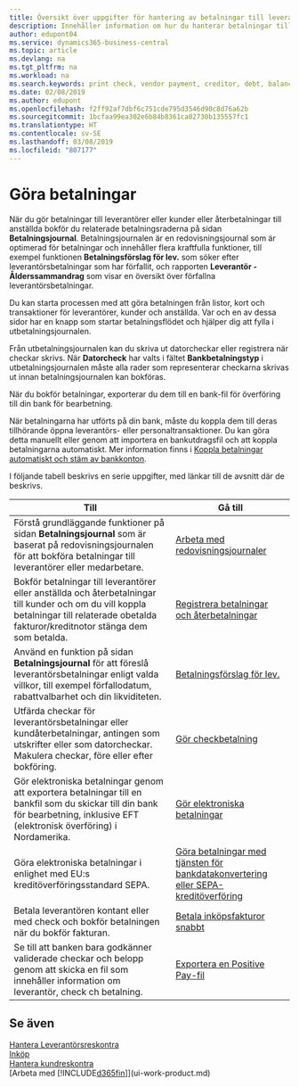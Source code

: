 ```yaml
---
title: Översikt över uppgifter för hantering av betalningar till leverantörer | Microsoft Docs
description: Innehåller information om hur du hanterar betalningar till leverantörer och fordringsägare, inklusive bokför betalningsraderna och få en översikt över saldot som förfaller.
author: edupont04
ms.service: dynamics365-business-central
ms.topic: article
ms.devlang: na
ms.tgt_pltfrm: na
ms.workload: na
ms.search.keywords: print check, vendor payment, creditor, debt, balance due, AP
ms.date: 02/08/2019
ms.author: edupont
ms.openlocfilehash: f2ff92af7dbf6c751cde795d3546d90c8d76a62b
ms.sourcegitcommit: 1bcfaa99ea302e6b84b8361ca02730b135557fc1
ms.translationtype: HT
ms.contentlocale: sv-SE
ms.lasthandoff: 03/08/2019
ms.locfileid: "807177"
---
```

# <a name="making-payments"></a>Göra betalningar

När du gör betalningar till leverantörer eller kunder eller återbetalningar till anställda bokför du relaterade betalningsraderna på sidan **Betalningsjournal**. Betalningsjournalen är en redovisningsjournal som är optimerad för betalningar och innehåller flera kraftfulla funktioner, till exempel funktionen **Betalningsförslag för lev.** som söker efter leverantörsbetalningar som har förfallit, och rapporten **Leverantör - Ålderssammandrag** som visar en översikt över förfallna leverantörsbetalningar.  

Du kan starta processen med att göra betalningen från listor, kort och transaktioner för leverantörer, kunder och anställda. Var och en av dessa sidor har en knapp som startar betalningsflödet och hjälper dig att fylla i utbetalningsjournalen.  

Från utbetalningsjournalen kan du skriva ut datorcheckar eller registrera när checkar skrivs. När **Datorcheck** har valts i fältet **Bankbetalningstyp** i utbetalningsjournalen måste alla rader som representerar checkarna skrivas ut innan betalningsjournalen kan bokföras.

När du bokför betalningar, exporterar du dem till en bank-fil för överföring till din bank för bearbetning.

När betalningarna har utförts på din bank, måste du koppla dem till deras tillhörande öppna leverantörs- eller personaltransaktioner. Du kan göra detta manuellt eller genom att importera en bankutdragsfil och att koppla betalningarna automatiskt. Mer information finns i [Koppla betalningar automatiskt och stäm av bankkonton](receivables-apply-payments-auto-reconcile-bank-accounts.md).

I följande tabell beskrivs en serie uppgifter, med länkar till de avsnitt där de beskrivs.

| Till | Gå till |
| --- | --- |
|Förstå grundläggande funktioner på sidan **Betalningsjournal** som är baserat på redovisningsjournalen för att bokföra betalningar till leverantörer eller medarbetare.|[Arbeta med redovisningsjournaler](ui-work-general-journals.md)|
|Bokför betalningar till leverantörer eller anställda och återbetalningar till kunder och om du vill koppla betalningar till relaterade obetalda fakturor/kreditnotor stänga dem som betalda.|[Registrera betalningar och återbetalningar](payables-how-post-payments-refunds.md)|
| Använd en funktion på sidan **Betalningsjournal** för att föreslå leverantörsbetalningar enligt valda villkor, till exempel förfallodatum, rabattvalbarhet och din likviditeten. |[Betalningsförslag för lev.](payables-how-suggest-vendor-payments.md) |
| Utfärda checkar för leverantörsbetalningar eller kundåterbetalningar, antingen som utskrifter eller som datorcheckar. Makulera checkar, före eller efter bokföring. |[Gör checkbetalning](payables-how-work-checks.md) |
|Gör elektroniska betalningar genom att exportera betalningar till en bankfil som du skickar till din bank för bearbetning, inklusive EFT (elektronisk överföring) i Nordamerika. |[Gör elektroniska betalningar](payables-how-export-payments-bank-file.md)|
|Göra elektroniska betalningar i enlighet med EU:s kreditöverföringsstandard SEPA.|[Göra betalningar med tjänsten för bankdatakonvertering eller SEPA-kreditöverföring](finance-make-payments-with-bank-data-conversion-service-or-sepa-credit-transfer.md)|
| Betala leverantören kontant eller med check och bokför betalningen när du bokför fakturan. |[Betala inköpsfakturor snabbt](finance-how-to-settle-purchase-invoices-promptly.md) |
| Se till att banken bara godkänner validerade checkar och belopp genom att skicka en fil som innehåller information om leverantör, check ch betalning. |[Exportera en Positive Pay-fil](finance-how-positive-pay.md) |

## <a name="see-also"></a>Se även
[Hantera Leverantörsreskontra](payables-manage-payables.md)  
[Inköp](purchasing-manage-purchasing.md)  
[Hantera kundreskontra](receivables-manage-receivables.md)  
[Arbeta med [!INCLUDE[d365fin](includes/d365fin_md.md)]](ui-work-product.md)  

